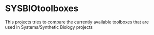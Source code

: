 # SYSBIOtoolboxes
This projects tries to compare the currently available toolboxes that are used in Systems/Synthetic Biology projects
